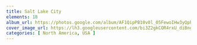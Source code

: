 ```yaml
---
title: Salt Lake City
elements: 18
album_url: https://photos.google.com/album/AF1QipPB10v0l_05FewoIHw3yQph-PvzNrP2D1Uywj1p
cover_image_url: https://lh3.googleusercontent.com/bi3Z2gkCOR4rxU_diBngij2UgHELJbiu95BcumLuq-Xxq4NXghnBsxEFmDP19NUlmDG2yWqV-6SL5Mhveulba8IMlAvPNPnWpShjQv3S-y0yeZZTzDRxGFKXuHjMMq757QnADznkkFPrInHtmkFVEiPsqYODMtEPlt3c5R6gr9kiWhIkmVNrUtcbbDWC60ZDXd1J-rz1aOC30d6jlGIjytVvynKUIEs1tvHQo91gyt7ygWMdZt2ugPyM-WJAyx-npHGKZFXG30ZUY2JrDvFeFmwJ8udPSB1IdzPa13uDvrvsWI8_Bh1W6IRUWlkOlkaxEq1S3WMD8962vKwdW_fVDL9fRw2bO6HKi0sS-fGjfRzppQ0skgHkZWwN4EGTMbjGrcBzL41GXfF5HRUSld_LekEkx2loYjnneJBgZWQZWAT-waXA7mmZR5ky-3ZjxEsKoCCBYamsMhM9wRZxy_H71xbvqy4BeU0tx9nhHigHj0auiRStOjurhKBXWXMRt3kf4Y_DxSDpMrnJ_JnORzJu_ps-gKjJmHNkbqnGeOMAKhmCeYzVY-Qaqp24CVHJauDWdZSGDEDSEiJHDG-OvCCixiIVuDJOk4ZR1j66J9AShfBl0jHLjDoSXai8T7ZAZn8tCNqpOEZPVBF8YPLwRK2bnWpYVg=s195-p-k-no
categories: [ North America, USA ]
---
```

